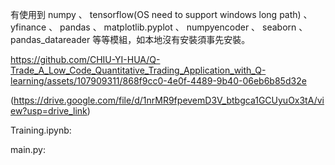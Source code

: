 有使用到 numpy 、 tensorflow(OS need to support windows long path) 、 yfinance 、 pandas 、 matplotlib.pyplot 、 numpyencoder 、 seaborn 、 pandas_datareader  等等模組，如本地沒有安裝須事先安裝。


https://github.com/CHIU-YI-HUA/Q-Trade_A_Low_Code_Quantitative_Trading_Application_with_Q-learning/assets/107909311/868f9cc0-4e0f-4489-9b40-06eb6b85d32e

(https://drive.google.com/file/d/1nrMR9fpevemD3V_btbgca1GCUyuOx3tA/view?usp=drive_link)


Training.ipynb:

main.py:

